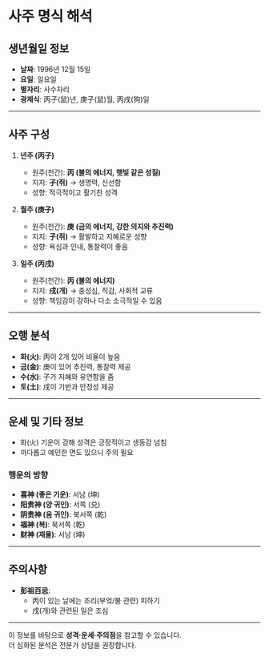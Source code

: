 # 사주 명식 해석

## 생년월일 정보

- **날짜**: 1996년 12월 15일
- **요일**: 일요일
- **별자리**: 사수자리
- **광제식**: 丙子(鼠)년, 庚子(鼠)월, 丙戌(狗)일

---

## 사주 구성

1. **년주 (丙子)**
   - 원주(천간): **丙 (불의 에너지, 햇빛 같은 성질)**
   - 지지: **子(쥐)** → 생명력, 신선함
   - 성향: 적극적이고 활기찬 성격

2. **월주 (庚子)**
   - 원주(천간): **庚 (금의 에너지, 강한 의지와 추진력)**
   - 지지: **子(쥐)** → 활발하고 지혜로운 성향
   - 성향: 욕심과 인내, 통찰력이 좋음

3. **일주 (丙戌)**
   - 원주(천간): **丙 (불의 에너지)**
   - 지지: **戌(개)** → 충성심, 직감, 사회적 교류
   - 성향: 책임감이 강하나 다소 소극적일 수 있음

---

## 오행 분석

- **화(火)**: 丙이 2개 있어 비율이 높음
- **금(金)**: 庚이 있어 추진력, 통찰력 제공
- **수(水)**: 子가 지혜와 유연함을 줌
- **토(土)**: 戌이 기반과 안정성 제공

---

## 운세 및 기타 정보

- 화(火) 기운이 강해 성격은 긍정적이고 생동감 넘침
- 까다롭고 예민한 면도 있으니 주의 필요

### 행운의 방향

- **喜神 (좋은 기운)**: 서남 (坤)
- **阳贵神 (양 귀인)**: 서쪽 (兑)
- **阴贵神 (음 귀인)**: 북서쪽 (乾)
- **福神 (복)**: 북서쪽 (乾)
- **财神 (재물)**: 서남 (坤)

---

## 주의사항

- **彭祖百忌**:
  - 丙이 있는 날에는 조리(부엌/불 관련) 피하기
  - 戌(개)와 관련된 일은 조심

---

이 정보를 바탕으로 **성격·운세·주의점**을 참고할 수 있습니다.  
더 심화된 분석은 전문가 상담을 권장합니다.
